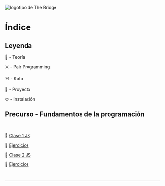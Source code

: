 ![logotipo de The Bridge](https://user-images.githubusercontent.com/27650532/77754601-e8365180-702b-11ea-8bed-5bc14a43f869.png  "logotipo de The Bridge")

# Índice

## Leyenda

:scroll: - Teoría

:crossed_swords: - Pair Programming

:shinto_shrine: - Kata

:european_castle: - Proyecto

:gear: - Instalación

## Precurso - Fundamentos de la programación

<br>

:scroll: [Clase 1 JS ](https://docs.google.com/presentation/d/1hU67mjtjZ8brJz2SZoWeT8vWWusu1nyq/edit?usp=sharing&ouid=110594338309918268653&rtpof=true&sd=true) 

:scroll: [Ejercicios](https://docs.google.com/document/d/1-wDgvepgO2Eqk8J5MFyYnIS8iadIT7STb1p25rITKE4/edit?usp=sharing)

:scroll: [Clase 2 JS ](https://docs.google.com/presentation/d/1LxQBYt7ztUeA62m3N4j6MGwKCLkhlOMI/edit?usp=sharing&ouid=110594338309918268653&rtpof=true&sd=true) 

:scroll: [Ejercicios](https://docs.google.com/document/d/1DlzEayEHQjJBl38miM0WVPnub6wGRQLN-seawRxn-AA/edit?usp=sharing)

<br>

---

<br>

